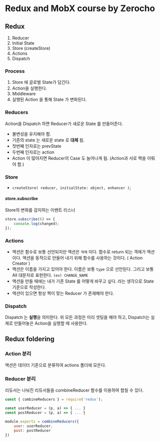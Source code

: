 # Redux and MobX course by Zerocho

## Redux

1. Reducer
2. Initial State
3. Store (createStore)
4. Actions
5. Dispatch

### Process

1. Store 에 글로벌 State가 담긴다.
2. Action을 실행한다.
3. Middleware
4. 실행된 Action 을 통해 State 가 변화된다.

### Reducers

Action을 Dispatch 하면 Reducer가 새로운 State 를 만들어준다.

-   불변성을 유지해야 함.
-   기존의 state 는 새로운 state 로 **대체** 됨.
-   첫번째 인자로는 prevState
-   두번째 인자로는 action
-   Action 이 많아지면 Reducer의 Case 도 늘어나게 됨. (Action과 서로 짝을 이뤄야 함.)

### Store

-   `createStore( reducer, initialState: object, enhancer )`;

#### store.subscribe

Store의 변화를 감지하는 이벤트 리스너

```jsx
store.subscribe(() => {
    console.log(changed);
});
```

### Actions

-   액션은 함수로 보통 선언되지만 액션은 `객체` 이다. 함수로 return 되는 객체가 액션이다. 액션을 동적으로 만들어 내기 위해 함수를 사용하는 것이다. ( Action Creator )
-   액션은 이름을 가지고 있어야 한다. 이름은 보통 `type` 으로 선언된다. 그리고 보통 All 대문자로 표현한다. `(ex) CHANGE_NAME`
-   액션을 만들 때에는 내가 기존 State 를 어떻게 바꾸고 싶다. 라는 생각으로 State 기준으로 작성한다.
-   액션이 있으면 항상 짝이 맞는 Reducer 가 존재해야 한다.

### Dispatch

Dispatch 는 **실행**을 의미한다. 위 모든 과정은 미리 셋팅을 해야 하고, Dispatch는 실제로 만들어놓은 Action을 실행할 때 사용한다.

## Redux foldering

### Action 분리

액션은 데이터 기준으로 분류하여 actions 폴더에 모은다.

### Reducer 분리

리듀서는 나눠진 리듀서들을 combineReducer 함수를 이용하여 합칠 수 있다.

```jsx
const { combineReducers } = require('redux');

const userReducer = (p, a) => { ... }
const postReducer = (p, a) => { ... }

module.exports = combineReducers({
    user: userReducer,
    post: postReducer
})

```
